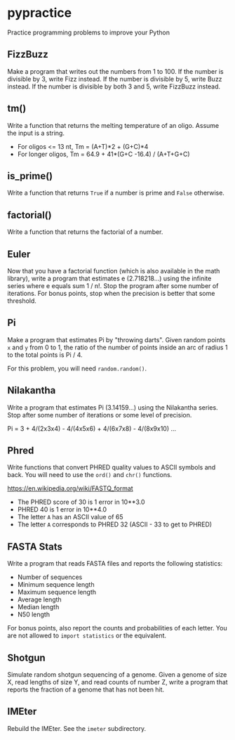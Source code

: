 pypractice
==========

Practice programming problems to improve your Python

## FizzBuzz ##

Make a program that writes out the numbers from 1 to 100. If the number is divisible by 3, write Fizz instead. If the number is divisible by 5, write Buzz instead. If the number is divisible by both 3 and 5, write FizzBuzz instead.

## tm() ##

Write a function that returns the melting temperature of an oligo. Assume the
input is a string.

- For oligos <= 13 nt, Tm = (A+T)*2 + (G+C)*4
- For longer oligos, Tm = 64.9 + 41*(G+C -16.4) / (A+T+G+C) 

## is_prime() ##

Write a function that returns `True` if a number is prime and `False`
otherwise.

## factorial() ##

Write a function that returns the factorial of a number.

## Euler ##

Now that you have a factorial function (which is also available in the math
library), write a program that estimates e (2.718218...) using the infinite
series where e equals sum 1 / n!. Stop the program after some number of
iterations. For bonus points, stop when the precision is better that some
threshold.

## Pi ##

Make a program that estimates Pi by "throwing darts". Given random points `x`
and `y` from 0 to 1, the ratio of the number of points inside an arc of radius
1 to the total points is Pi / 4.

For this problem, you will need `random.random()`.

## Nilakantha ##

Write a program that estimates Pi (3.14159...) using the Nilakantha series.
Stop after some number of iterations or some level of precision.

Pi = 3 + 4/(2x3x4) - 4/(4x5x6) + 4/(6x7x8) - 4/(8x9x10) ...


## Phred ##

Write functions that convert PHRED quality values to ASCII symbols and back.
You will need to use the `ord()` and `chr()` functions.

https://en.wikipedia.org/wiki/FASTQ_format

- The PHRED score of 30 is 1 error in 10**3.0
- PHRED 40 is 1 error in 10**4.0
- The letter `A` has an ASCII value of 65
- The letter `A` corresponds to PHRED 32 (ASCII - 33 to get to PHRED)

## FASTA Stats ##

Write a program that reads FASTA files and reports the following statistics:

- Number of sequences
- Minimum sequence length
- Maximum sequence length
- Average length
- Median length
- N50 length

For bonus points, also report the counts and probabilities of each letter.
You are not allowed to `import statistics` or the equivalent.

## Shotgun ##

Simulate random shotgun sequencing of a genome. Given a genome of size X, read
lengths of size Y, and read counts of number Z, write a program that reports
the fraction of a genome that has not been hit.

## IMEter ##

Rebuild the IMEter. See the `imeter` subdirectory.
